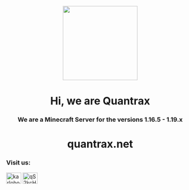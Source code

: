 <p align="middle">
<img src="https://cdn.discordapp.com/attachments/1059436431266824213/1070796501757984779/Quantraxnet_logo.png" width="200" height="200">
<h1 align="center">Hi, we are Quantrax</h1>
<h3 align="center">We are a Minecraft Server for the versions 1.16.5 - 1.19.x</h3>
<h1 align="center">quantrax.net</h1>

<h3 align="left">Visit us:</h3>
<p align="left">
<a href="https://twitter.com/quantraxnet" target="blank"><img align="center" src="https://raw.githubusercontent.com/rahuldkjain/github-profile-readme-generator/master/src/images/icons/Social/twitter.svg" alt="karlohosting" height="30" width="40" /></a>
<a href="https://discord.gg/3PKs7RshdC" target="blank"><img align="center" src="https://raw.githubusercontent.com/rahuldkjain/github-profile-readme-generator/master/src/images/icons/Social/discord.svg" alt="qS2kcH7Hhu" height="30" width="40" /></a>

</p>
